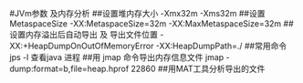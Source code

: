 #JVm参数 及内存分析
##设置堆内存大小
-Xmx32m -Xms32m
##设置MetaspaceSize
-XX:MetaspaceSize=32m
-XX:MaxMetaspaceSize=32m
##设置内存溢出后自动导出 及 导出文件位置
-XX:+HeapDumpOnOutOfMemoryError  -XX:HeapDumpPath=./
##常用命令
jps -l 查看java 进程
##用 jmap 命令导出内存信息文件
jmap -dump:format=b,file=heap.hprof 22860
##用MAT工具分析导出的文件